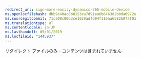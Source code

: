 ```yaml
---
redirect_url: sign-more-easily-dynamics-365-mobile-device
ms.openlocfilehash: dbb9c40ac8b8153ea7d91ea6b6463d2b0da6972e
ms.sourcegitcommit: 71c309c00b3ce1028adfd94f110aa6682b07af01
ms.translationtype: HT
ms.contentlocale: ja-JP
ms.lasthandoff: 05/01/2019
ms.locfileid: "1445937"
---
```

リダイレクト ファイルのみ - コンテンツは含まれていません
